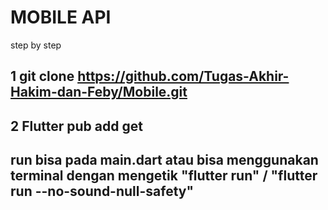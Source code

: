 # MOBILE API

step by step

## 1 git clone https://github.com/Tugas-Akhir-Hakim-dan-Feby/Mobile.git

## 2 Flutter pub add get

## run bisa pada main.dart atau bisa menggunakan terminal dengan mengetik "flutter run" / "flutter run --no-sound-null-safety"
